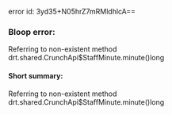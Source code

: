 error id: 3yd35+N05hrZ7mRMldhlcA==
### Bloop error:

Referring to non-existent method drt.shared.CrunchApi$StaffMinute.minute()long
#### Short summary: 

Referring to non-existent method drt.shared.CrunchApi$StaffMinute.minute()long